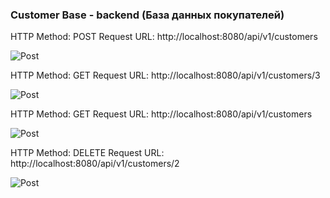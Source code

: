 ### **Customer Base - backend  (База данных покупателей)**

HTTP Method: POST 
Request URL: http://localhost:8080/api/v1/customers

![Post](https://github.com/titanmet/customerbase/src/main/resources/static/img/post.jpg)


HTTP Method: GET 
Request URL: http://localhost:8080/api/v1/customers/3

![Post](https://github.com/titanmet/customerbase/src/main/resources/static/img/get1.jpg)


HTTP Method: GET 
Request URL: http://localhost:8080/api/v1/customers

![Post](https://github.com/titanmet/customerbase/src/main/resources/static/img/getall.jpg)


HTTP Method: DELETE 
Request URL: http://localhost:8080/api/v1/customers/2

![Post](https://github.com/titanmet/customerbase/src/main/resources/static/img/delete.jpg)


